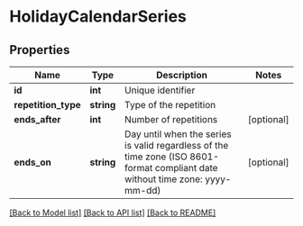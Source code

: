 # HolidayCalendarSeries

## Properties
Name | Type | Description | Notes
------------ | ------------- | ------------- | -------------
**id** | **int** | Unique identifier | 
**repetition_type** | **string** | Type of the repetition | 
**ends_after** | **int** | Number of repetitions | [optional] 
**ends_on** | **string** | Day until when the series is valid regardless of the time zone (ISO 8601-format compliant date without time zone: yyyy-mm-dd) | [optional] 

[[Back to Model list]](../README.md#documentation-for-models) [[Back to API list]](../README.md#documentation-for-api-endpoints) [[Back to README]](../README.md)


